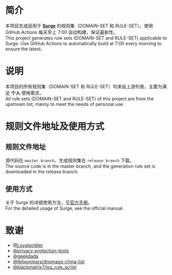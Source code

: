 # 简介

本项目生成适用于 [**Surge**](https://nssurge.com) 的规则集（DOMAIN-SET 和 RULE-SET）。使用 GitHub Actions 每天早上 7:00 自动构建，保证最新性。  
This project generates rule sets (DOMAIN-SET and RULE-SET) applicable to Surge. Use GitHub Actions to automatically build at 7:00 every morning to ensure the latest.

# 说明

本项目的所有规则集（DOMAIN-SET 和 RULE-SET）均来自上游列表，主要为满足 **个人** 使用需求。  
All rule sets (DOMAIN-SET and RULE-SET) of this project are from the upstream list, mainly to meet the needs of personal use.

# 规则文件地址及使用方式

## 规则文件地址

源代码在 ` master branch `，生成规则集在 ` release branch ` 下载。  
The source code is in the master branch, and the generation rule set is downloaded in the release branch.

## 使用方式

关于 Surge 的详细使用方法，见[官方手册](https://manual.nssurge.com)。  
For the detailed usage of Surge, see the official manual.

# 致谢

- [@Loyalsoldier](https://github.com/Loyalsoldier/surge-rules)
- [@privacy-protection-tools](https://github.com/privacy-protection-tools/anti-AD)
- [@geekdada](https://github.com/geekdada/surge-list)
- [@felixonmars/dnsmasq-china-list](https://github.com/felixonmars/dnsmasq-china-list)
- [@blackmatrix7/ios_rule_script](https://github.com/blackmatrix7/ios_rule_script)
